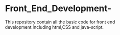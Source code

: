 # Front_End_Development-
This repository contain all the basic code for front end development.Including html,CSS and java-script. 
